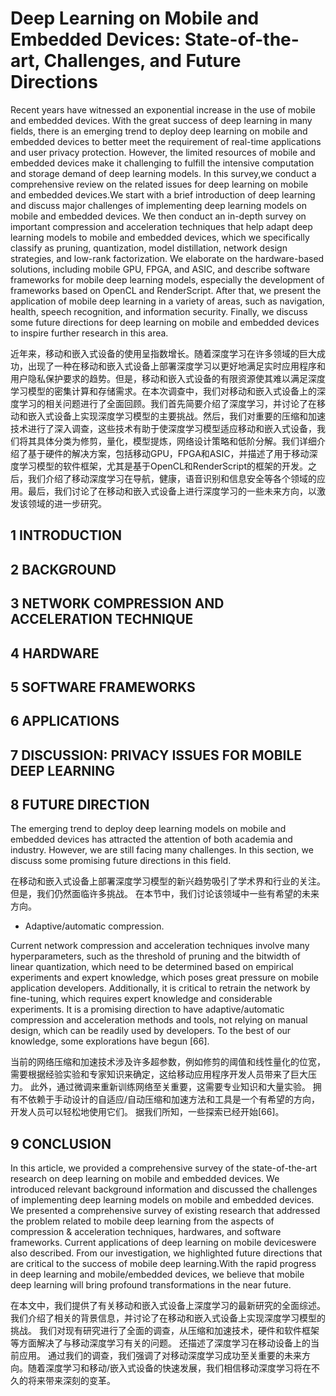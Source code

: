 # Deep Learning on Mobile and Embedded Devices: State-of-the-art, Challenges, and Future Directions

Recent years have witnessed an exponential increase in the use of mobile and embedded devices. With the great success of deep learning in many fields, there is an emerging trend to deploy deep learning on mobile and embedded devices to better meet the requirement of real-time applications and user privacy protection. However, the limited resources of mobile and embedded devices make it challenging to fulfill the intensive computation and storage demand of deep learning models. In this survey,we conduct a comprehensive review on the related issues for deep learning on mobile and embedded devices.We start with a brief introduction of deep learning and discuss major challenges of implementing deep learning models on mobile and embedded devices. We then conduct an in-depth survey on important compression and acceleration techniques that help adapt deep learning models to mobile and embedded devices, which we specifically classify as pruning, quantization, model distillation, network design strategies, and low-rank factorization. We elaborate on the hardware-based solutions, including mobile GPU, FPGA, and ASIC, and describe software frameworks for mobile deep learning models, especially the development of frameworks based on OpenCL and RenderScript. After that, we present the application of mobile deep learning in a variety of areas, such as navigation, health, speech recognition, and information security. Finally, we discuss some future directions for deep learning on mobile and embedded devices to inspire further research in this area.

近年来，移动和嵌入式设备的使用呈指数增长。随着深度学习在许多领域的巨大成功，出现了一种在移动和嵌入式设备上部署深度学习以更好地满足实时应用程序和用户隐私保护要求的趋势。但是，移动和嵌入式设备的有限资源使其难以满足深度学习模型的密集计算和存储需求。在本次调查中，我们对移动和嵌入式设备上的深度学习的相关问题进行了全面回顾。我们首先简要介绍了深度学习，并讨论了在移动和嵌入式设备上实现深度学习模型的主要挑战。然后，我们对重要的压缩和加速技术进行了深入调查，这些技术有助于使深度学习模型适应移动和嵌入式设备，我们将其具体分类为修剪，量化，模型提炼，网络设计策略和低阶分解。我们详细介绍了基于硬件的解决方案，包括移动GPU，FPGA和ASIC，并描述了用于移动深度学习模型的软件框架，尤其是基于OpenCL和RenderScript的框架的开发。之后，我们介绍了移动深度学习在导航，健康，语音识别和信息安全等各个领域的应用。最后，我们讨论了在移动和嵌入式设备上进行深度学习的一些未来方向，以激发该领域的进一步研究。

## 1 INTRODUCTION

## 2 BACKGROUND

## 3 NETWORK COMPRESSION AND ACCELERATION TECHNIQUE

## 4 HARDWARE

## 5 SOFTWARE FRAMEWORKS

## 6 APPLICATIONS

## 7 DISCUSSION: PRIVACY ISSUES FOR MOBILE DEEP LEARNING

## 8 FUTURE DIRECTION

The emerging trend to deploy deep learning models on mobile and embedded devices has attracted the attention of both academia and industry. However, we are still facing many challenges. In this section, we discuss some promising future directions in this field.

在移动和嵌入式设备上部署深度学习模型的新兴趋势吸引了学术界和行业的关注。 但是，我们仍然面临许多挑战。 在本节中，我们讨论该领域中一些有希望的未来方向。

- Adaptive/automatic compression. 

Current network compression and acceleration techniques involve many hyperparameters, such as the threshold of pruning and the bitwidth of linear quantization, which need to be determined based on empirical experiments and expert knowledge, which poses great pressure on mobile application developers. Additionally, it is critical to retrain the network by fine-tuning, which requires expert knowledge and considerable experiments. It is a promising direction to have adaptive/automatic compression and acceleration methods and tools, not relying on manual design, which can be readily used by developers. To the best of our knowledge, some explorations have begun [66].

当前的网络压缩和加速技术涉及许多超参数，例如修剪的阈值和线性量化的位宽，需要根据经验实验和专家知识来确定，这给移动应用程序开发人员带来了巨大压力。 此外，通过微调来重新训练网络至关重要，这需要专业知识和大量实验。 拥有不依赖于手动设计的自适应/自动压缩和加速方法和工具是一个有希望的方向，开发人员可以轻松地使用它们。 据我们所知，一些探索已经开始[66]。

## 9 CONCLUSION

In this article, we provided a comprehensive survey of the state-of-the-art research on deep learning on mobile and embedded devices. We introduced relevant background information and discussed the challenges of implementing deep learning models on mobile and embedded devices. We presented a comprehensive survey of existing research that addressed the problem related to mobile deep learning from the aspects of compression & acceleration techniques, hardwares, and software frameworks. Current applications of deep learning on mobile deviceswere also described. From our investigation, we highlighted future directions that are critical to the success of mobile deep learning.With the rapid progress in deep learning and mobile/embedded devices, we believe that mobile deep learning will bring profound transformations in the near future.

在本文中，我们提供了有关移动和嵌入式设备上深度学习的最新研究的全面综述。 我们介绍了相关的背景信息，并讨论了在移动和嵌入式设备上实现深度学习模型的挑战。 我们对现有研究进行了全面的调查，从压缩和加速技术，硬件和软件框架等方面解决了与移动深度学习有关的问题。 还描述了深度学习在移动设备上的当前应用。 通过我们的调查，我们强调了对移动深度学习成功至关重要的未来方向。随着深度学习和移动/嵌入式设备的快速发展，我们相信移动深度学习将在不久的将来带来深刻的变革。
